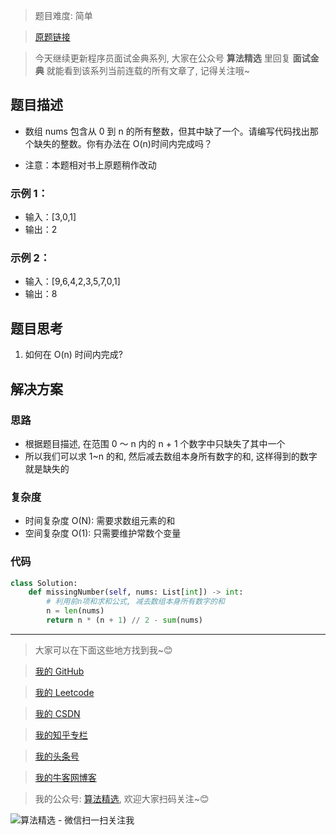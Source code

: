 > 题目难度: 简单

> [原题链接](https://leetcode-cn.com/problems/missing-number-lcci/)

> 今天继续更新程序员面试金典系列, 大家在公众号 **算法精选** 里回复 **面试金典** 就能看到该系列当前连载的所有文章了, 记得关注哦~

## 题目描述

- 数组 nums 包含从 0 到 n 的所有整数，但其中缺了一个。请编写代码找出那个缺失的整数。你有办法在 O(n)时间内完成吗？

- 注意：本题相对书上原题稍作改动

### 示例 1：

- 输入：[3,0,1]
- 输出：2

### 示例 2：

- 输入：[9,6,4,2,3,5,7,0,1]
- 输出：8

## 题目思考

1. 如何在 O(n) 时间内完成?

## 解决方案

### 思路

- 根据题目描述, 在范围 0 ～ n 内的 n + 1 个数字中只缺失了其中一个
- 所以我们可以求 1~n 的和, 然后减去数组本身所有数字的和, 这样得到的数字就是缺失的

### 复杂度

- 时间复杂度 O(N): 需要求数组元素的和
- 空间复杂度 O(1): 只需要维护常数个变量

### 代码

```python
class Solution:
    def missingNumber(self, nums: List[int]) -> int:
        # 利用前n项和求和公式, 减去数组本身所有数字的和
        n = len(nums)
        return n * (n + 1) // 2 - sum(nums)
```

---

> 大家可以在下面这些地方找到我~😊

> [我的 GitHub](https://github.com/zjulyx)

> [我的 Leetcode](https://leetcode-cn.com/u/suibianfahui/)

> [我的 CSDN](https://me.csdn.net/zjulyx1993)

> [我的知乎专栏](https://zhuanlan.zhihu.com/c_1242508721932464128)

> [我的头条号](https://www.toutiao.com/c/user/1090304683804520/#mid=1671643017345028)

> [我的牛客网博客](https://blog.nowcoder.net/zjulyx)

> 我的公众号: [算法精选](https://mp.weixin.qq.com/s?__biz=MzA5MDk1MjI5MA==&mid=2247484158&idx=1&sn=90176bac32cf7af40e4074c721fd8a95&chksm=900285f3a7750ce5a068c9c9773781461819633f2fd60533732637ec9520c908371ebc218d49&scene=178&cur_album_id=1386231241346859009#rd), 欢迎大家扫码关注~😊

![算法精选 - 微信扫一扫关注我](https://pic1.zhimg.com/80/v2-7c988a7b35886df51596ef23616764ac_1440w.jpg)
